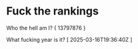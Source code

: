 # Fuck the rankings

Who the hell am I?
{ 13797876 }

What fucking year is it?
[ 2025-03-16T19:36:40Z ]
